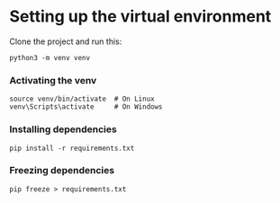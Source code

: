 # Setting up the virtual environment

Clone the project and run this:
```
python3 -m venv venv
```

### Activating the venv
```
source venv/bin/activate  # On Linux
venv\Scripts\activate     # On Windows
```

### Installing dependencies
```
pip install -r requirements.txt
```

### Freezing dependencies
```
pip freeze > requirements.txt
```
